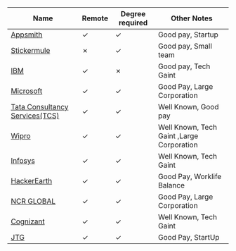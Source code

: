 Name|Remote|Degree required|Other Notes
-|-|-|-
[Appsmith](https://github.com/draco-malfoy/StartHub/blob/main/Appsmith.md)|&check;|&check;|Good pay, Startup
[Stickermule](https://github.com/draco-malfoy/StartHub/blob/main/Stickermule.md)|&cross;|&check;|Good pay, Small team
[IBM](https://github.com/pv24/StartHub/blob/patch-1/IBM.md)|&check;|&cross;|Good pay, Tech Gaint
[Microsoft](https://www.microsoft.com/en-in)|&check;|&check;|Good Pay, Large Corporation
[Tata Consultancy Services(TCS)](https://github.com/draco-malfoy/StartHub/blob/main/Tata_Consultancy_Services(TCS).md)|&check;|&check;|Well Known, Good pay
[Wipro](https://github.com/pv24/StartHub/blob/patch-1/Wipro.md)|&check;|&check;|Well Known, Tech Gaint ,Large Corporation
[Infosys](https://github.com/pv24/StartHub/blob/patch-1/Infosys.md)|&check;|&check;|Well Known, Tech Gaint 
[HackerEarth](https://github.com/pv24/StartHub/blob/patch-1/HackerEarth.md)|&check;|&check;|Good Pay, Worklife Balance 
[NCR GLOBAL](https://github.com/pv24/StartHub/blob/patch-1/NCR%20Global.md)|&check;|&check;|Good Pay, Large Corporation
[Cognizant](https://github.com/pv24/StartHub/blob/patch-1/Cognizant.md)|&check;|&check;| Well Known, Tech Gaint
[JTG](https://github.com/pv24/StartHub/blob/patch-1/JTG.md)|&check;|&check;| Good Pay, StartUp
